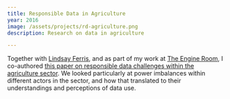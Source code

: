 ```yaml
---
title: Responsible Data in Agriculture
year: 2016
image: /assets/projects/rd-agriculture.png
description: Research on data in agriculture

---
```


Together with [Lindsay Ferris](https://twitter.com/lindsay_joelle), and as part of my work at [The Engine Room](https://www.theengineroom.org/), I co-authored [this paper on responsible data challenges within the agriculture sector](https://www.theengineroom.org/launching-new-responsible-data-in-agriculture-paper/). We looked particularly at power imbalances within different actors in the sector, and how that translated to their understandings and perceptions of data use.